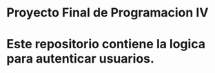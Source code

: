 # Proyecto Final de Programacion IV
# Este repositorio contiene la logica para autenticar usuarios.
